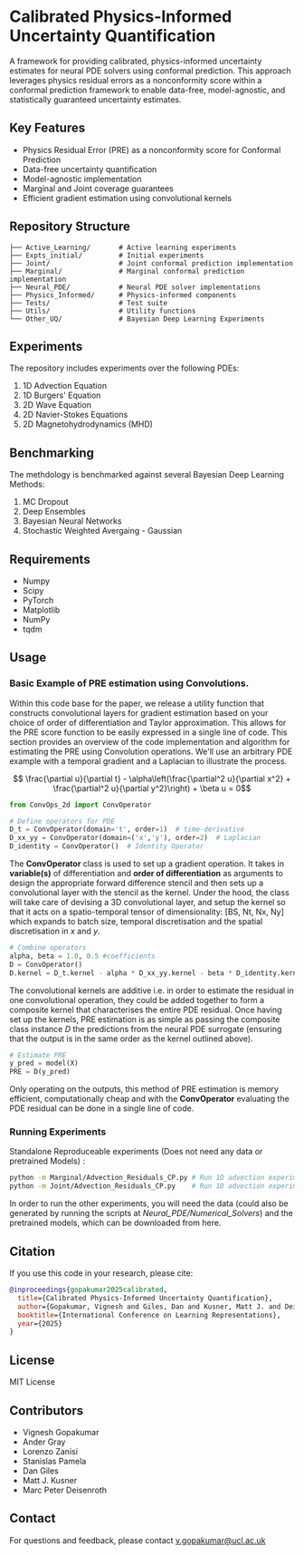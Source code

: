 # Calibrated Physics-Informed Uncertainty Quantification

A framework for providing calibrated, physics-informed uncertainty estimates for neural PDE solvers using conformal prediction. This approach leverages physics residual errors as a nonconformity score within a conformal prediction framework to enable data-free, model-agnostic, and statistically guaranteed uncertainty estimates. 

## Key Features

- Physics Residual Error (PRE) as a nonconformity score for Conformal Prediction
- Data-free uncertainty quantification
- Model-agnostic implementation
- Marginal and Joint coverage guarantees
- Efficient gradient estimation using convolutional kernels

## Repository Structure

```
├── Active_Learning/       # Active learning experiments
├── Expts_initial/         # Initial experiments
├── Joint/                 # Joint conformal prediction implementation
├── Marginal/              # Marginal conformal prediction implementation
├── Neural_PDE/            # Neural PDE solver implementations
├── Physics_Informed/      # Physics-informed components
├── Tests/                 # Test suite
├── Utils/                 # Utility functions
└── Other_UQ/              # Bayesian Deep Learning Experiments
```

## Experiments

The repository includes experiments over the following PDEs:

1. 1D Advection Equation
2. 1D Burgers' Equation   
3. 2D Wave Equation
4. 2D Navier-Stokes Equations
5. 2D Magnetohydrodynamics (MHD)

## Benchmarking 
The methdology is benchmarked against several Bayesian Deep Learning Methods: 

1. MC Dropout
2. Deep Ensembles 
3. Bayesian Neural Networks
4. Stochastic Weighted Avergaing - Gaussian

## Requirements

- Numpy
- Scipy
- PyTorch
- Matplotlib
- NumPy
- tqdm

## Usage

### Basic Example of PRE estimation using Convolutions. 

Within this code base for the paper, we release a utility function that constructs convolutional layers for gradient estimation based on your choice of order of differentiation and Taylor approximation. This allows for the PRE score function to be easily expressed in a single line of code. 
This section provides an overview of the code implementation and algorithm for estimating the PRE using Convolution operations. We'll use an arbitrary PDE example with a temporal gradient and a Laplacian to illustrate the process. 

$$ \frac{\partial u}{\partial t} - \alpha\left(\frac{\partial^2 u}{\partial x^2} + \frac{\partial^2 u}{\partial y^2}\right) + \beta u = 0$$ 

```python
from ConvOps_2d import ConvOperator

# Define operators for PDE
D_t = ConvOperator(domain='t', order=1)  # time-derivative
D_xx_yy = ConvOperator(domain=('x','y'), order=2)  # Laplacian
D_identity = ConvOperator()  # Identity Operator
```

The **ConvOperator** class is used to set up a gradient operation. It takes in **variable(s)** of differentiation and **order of differentiation** as arguments to design the appropriate forward difference stencil and then sets up a convolutional layer with the stencil as the kernel. Under the hood, the class will take care of devising a 3D convolutional layer, and setup the kernel so that it acts on a spatio-temporal tensor of dimensionality: [BS, Nt, Nx, Ny] which expands to batch size, temporal discretisation and the spatial discretisation in $x$ and $y$. 

```python
# Combine operators
alpha, beta = 1.0, 0.5 #coefficients
D = ConvOperator()
D.kernel = D_t.kernel - alpha * D_xx_yy.kernel - beta * D_identity.kernel
```
The convolutional kernels are additive i.e. in order to estimate the residual in one convolutional operation, they could be added together to form a composite kernel that characterises the entire PDE residual. 
Once having set up the kernels, PRE estimation is as simple as passing the composite class instance $D$ the predictions from the neural PDE surrogate (ensuring that the output is in the same order as the kernel outlined above). 


```python
# Estimate PRE
y_pred = model(X)
PRE = D(y_pred)
```

Only operating on the outputs, this method of PRE estimation is memory efficient, computationally cheap and with the **ConvOperator** evaluating the PDE residual can be done in a single line of code. 

### Running Experiments

Standalone Reproduceable experiments (Does not need any data or pretrained Models) : 

```bash
python -m Marginal/Advection_Residuals_CP.py # Run 1D advection experiment to obtain Marginal Bounds
python -m Joint/Advection_Residuals_CP.py    # Run 1D advection experiment to obtain Joint Bounds
```

In order to run the other experiments, you will need the data (could also be generated by running the scripts at _Neural_PDE/Numerical_Solvers_) and the pretrained models, which can be downloaded from here.  

## Citation

If you use this code in your research, please cite:

```bibtex
@inproceedings{gopakumar2025calibrated,
  title={Calibrated Physics-Informed Uncertainty Quantification},
  author={Gopakumar, Vignesh and Giles, Dan and Kusner, Matt J. and Deisenroth, Marc Peter and Gray, Ander and Zanisi, Lorenzo and Pamela, Stanislas},
  booktitle={International Conference on Learning Representations},
  year={2025}
}
```

## License

MIT License

## Contributors

- Vignesh Gopakumar
- Ander Gray
- Lorenzo Zanisi
- Stanislas Pamela
- Dan Giles
- Matt J. Kusner
- Marc Peter Deisenroth

## Contact

For questions and feedback, please contact v.gopakumar@ucl.ac.uk
